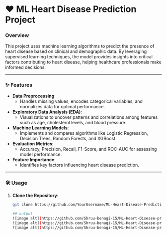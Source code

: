 # ❤️ ML Heart Disease Prediction Project

### Overview  
This project uses machine learning algorithms to predict the presence of heart disease based on clinical and demographic data. By leveraging supervised learning techniques, the model provides insights into critical factors contributing to heart disease, helping healthcare professionals make informed decisions.

---

### ✨ Features  
- **Data Preprocessing**:  
  - Handles missing values, encodes categorical variables, and normalizes data for optimal performance.  
- **Exploratory Data Analysis (EDA)**:  
  - Visualizations to uncover patterns and correlations among features such as age, cholesterol levels, and blood pressure.  
- **Machine Learning Models**:  
  - Implements and compares algorithms like Logistic Regression, Decision Trees, Random Forests, and XGBoost.  
- **Evaluation Metrics**:  
  - Accuracy, Precision, Recall, F1-Score, and ROC-AUC for assessing model performance.  
- **Feature Importance**:  
  - Identifies key factors influencing heart disease prediction.

---

### 🛠️ Usage  
1. **Clone the Repository**:  
   ```bash
   git clone https://github.com/YourUsername/ML-Heart-Disease-Prediction.git

   ## output
   ![image alt](https://github.com/Shruu-benagi-15/ML-Heart-Disease-project/blob/17997515e0ba1accbf3d00f8d4a646acbfcf2fc0/Screenshot%20(30).png)
   ![image alt](https://github.com/Shruu-benagi-15/ML-Heart-Disease-project/blob/17997515e0ba1accbf3d00f8d4a646acbfcf2fc0/Screenshot%20(31).png)
   ![image alt](https://github.com/Shruu-benagi-15/ML-Heart-Disease-project/blob/17997515e0ba1accbf3d00f8d4a646acbfcf2fc0/Screenshot%20(32).png)

